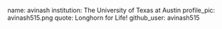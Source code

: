 name: avinash
institution: The University of Texas at Austin 
profile_pic: avinash515.png
quote: Longhorn for Life! 
github_user: avinash515